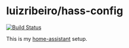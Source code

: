 # luizribeiro/hass-config

[![Build Status](https://travis-ci.com/luizribeiro/hass-config.svg?token=Y5WyECQyFrzmKkJLsCaK&branch=master)](https://travis-ci.com/luizribeiro/hass-config)

This is my [home-assistant](https://github.com/home-assistant/home-assistant) setup.
